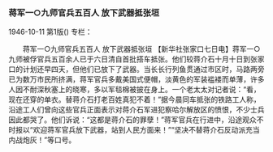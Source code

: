 ### 蒋军一○九师官兵五百人  放下武器抵张垣

1946-10-11
第1版()
专栏：

　　蒋军一○九师官兵五百人
    放下武器抵张垣
    【新华社张家口七日电】蒋军一○九师被俘官兵五百余人已于六日清自首批搭车抵张。他们较蒋介石十月十日到张家口的计划还早四天，但他们已放下了武器。当长长行列鱼贯通过市区时，马路两旁已为数万市民所挤满，蒋军官兵多戴美国式便帽，淡黄色的军装褴褛而单薄，许多人因不耐深秋塞上的晓寒，多以军毯棉被披在身上。一个老太太对记者说：“看，现在还穿的单衣。替蒋介石打老百姓真犯不着！”据今晨同车抵张的铁路工人称，沿途工人们曾向这些官兵正面表示对蒋介石军进犯察哈尔解放区的愤恨，不少士兵因此都哭了。他们诉说：“这都是蒋介石的罪孽！”蒋军官兵在行进中，沿途观众不时报以“欢迎蒋军官兵放下武器，站到人民方面来！”“坚决不替蒋介石反动派充当内战炮灰！”等口号。
